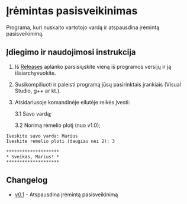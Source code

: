 # Įrėmintas pasisveikinimas
Programa, kuri nuskaito vartotojo vardą ir atspausdina įrėmintą pasisveikinimą.

## Įdiegimo ir naudojimosi instrukcija
1. Iš [Releases](https://github.com/metroff/VU_OP_uzd1/releases) aplanko parsisiųskite vieną iš programos versijų ir ją išsiarchyvuokite.
2. Susikompiliuoti ir paleisti programą jūsų pasirinktais įrankiais (Visual Studio, g++ ar kt.).
3. Atsidariusoje komandinėje eilutėje reikės įvesti:

   3.1 Savo vardą;
   
   3.2 Norimą rėmelio plotį (nuo v1.0);
```
Iveskite savo varda: Marius
Iveskite remelio ploti (daugiau nei 2): 3

********************
* Sveikas, Marius! *
********************
```

## Changelog
* [v0.1](https://github.com/metroff/VU_OP_uzd1/releases/tag/v0.1) - Atspausdina įrėmintą pasisveikinimą
